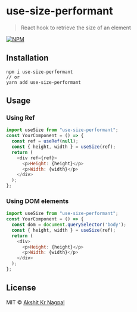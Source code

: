 # use-size-performant

> React hook to retrieve the size of an element

[![NPM](https://img.shields.io/npm/v/use-size-performant.svg)](https://www.npmjs.com/package/use-size-performant) 

## Installation

```
npm i use-size-performant
// or
yarn add use-size-performant
```

## Usage

### Using Ref

```js
import useSize from "use-size-performant";
const YourComponent = () => {
  const ref = useRef(null);
  const { height, width } = useSize(ref);
  return (
    <div ref={ref}>
      <p>Height: {height}</p>
      <p>Width: {width}</p>
    </div>
  );
};
```

### Using DOM elements

```js
import useSize from "use-size-performant";
const YourComponent = () => {
  const dom = document.querySelector('body');
  const { height, width } = useSize(ref);
  return (
    <div>
      <p>Height: {height}</p>
      <p>Width: {width}</p>
    </div>
  );
};
```

## License

MIT © [Akshit Kr Nagpal](https://github.com/akshitkrnagpal)
